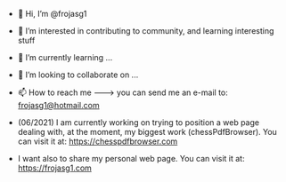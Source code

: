 - 👋 Hi, I’m @frojasg1
- 👀 I’m interested in contributing to community, and learning interesting stuff
- 🌱 I’m currently learning ...
- 💞️ I’m looking to collaborate on ...
- 📫 How to reach me   ---> you can send me an e-mail to: frojasg1@hotmail.com

- (06/2021) I am currently working on trying to position a web page dealing with, at the moment, my biggest work (chessPdfBrowser). You can visit it at: https://chesspdfbrowser.com

- I want also to share my personal web page. You can visit it at:
https://frojasg1.com


<!---
frojasg1/frojasg1 is a ✨ special ✨ repository because its `README.md` (this file) appears on your GitHub profile.
You can click the Preview link to take a look at your changes.
--->
